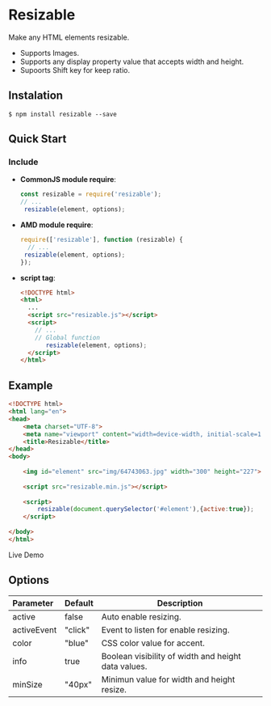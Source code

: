 # Resizable

Make any HTML elements resizable.

* Supports Images.
* Supports any display property value that accepts width and height.
* Supoorts Shift key for keep ratio.

## Instalation

```
$ npm install resizable --save
```

## Quick Start

### Include

- **CommonJS module require**:

  ```js
  const resizable = require('resizable');
  // ...
   resizable(element, options);
  ```

- **AMD module require**:

  ```js
  require(['resizable'], function (resizable) {
    // ...
   resizable(element, options);
  });
  ```

- **script tag**:

  ```html
  <!DOCTYPE html>
  <html>
    ...
    <script src="resizable.js"></script>
    <script>
      // ...
      // Global function
     	 resizable(element, options);
    </script>
  </html>
  ```

## Example

```html
<!DOCTYPE html>
<html lang="en">
<head>
    <meta charset="UTF-8">
    <meta name="viewport" content="width=device-width, initial-scale=1.0">
    <title>Resizable</title>
</head>
<body>
    
    <img id="element" src="img/64743063.jpg" width="300" height="227"> 
    
    <script src="resizable.min.js"></script>
    
    <script>
        resizable(document.querySelector('#element'),{active:true});
    </script>
    
</body>
</html>
```

Live Demo

## Options


| Parameter   | Default | Description                                         |
| :---------- | ------- | --------------------------------------------------- |
| active      | false   | Auto enable resizing.                               |
| activeEvent | "click" | Event to listen for enable resizing.                |
| color       | "blue"  | CSS color value for accent.                         |
| info        | true    | Boolean visibility of width and height data values. |
| minSize     | "40px"  | Minimun value for width and height resize.          |



